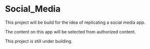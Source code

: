 # Social_Media

This project will be build for the idea of replicating a social media app.

The content on this app will be selected from authorized content.

This project is still under building.
